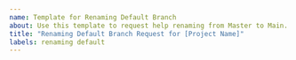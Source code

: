 ```yaml
---
name: Template for Renaming Default Branch
about: Use this template to request help renaming from Master to Main.
title: "Renaming Default Branch Request for [Project Name]"
labels: renaming default
---
```



